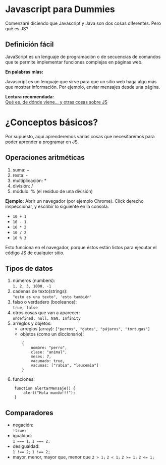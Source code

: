 # Javascript para Dummies

Comenzaré diciendo que Javascript y Java son dos cosas diferentes. Pero qué es JS?

## Definición fácil

JavaScript es un lenguaje de programación o de secuencias de comandos que te permite implementar funciones complejas en páginas web.

**En palabras mías:**

Javascript es un lenguaje que sirve para que un sitio web haga algo más que mostrar información. Por ejemplo, enviar mensajes desde una página.

**Lectura recomendada:**  
[Qué es, de dónde viene... y otras cosas sobre JS](https://desarrolloweb.com/home/javascript) 

# ¿Conceptos básicos?

Por supuesto, aquí aprenderemos varias cosas que necesitaremos para poder aprender a programar en JS.

## Operaciones aritméticas

1. suma: +  
2. resta: -  
3. multiplicación: *  
4. división: /  
5. módulo: % (el residuo de una división)

**Ejemplo:**
Abrir un navegador (por ejemplo Chrome). Click derecho inspeccionar, y escribir lo siguiente en la consola.
  
- `10 + 1`
- `10 - 1`
- `10 * 2`
- `10 / 2`
- `10 % 3`

Esto funciona en el navegador, porque éstos están listos para ejecutar el código JS de cualquier sitio.

## Tipos de datos

1. números (numbers):  
`1, 2, 3, 1000, -1`
2. cadenas de texto(strings):  
`"esto es una texto", 'esto también'`
3. falso o verdadero (booleanos):  
`true, false`
4. otros cosas que van a aparecer:  
`undefined, null, NaN, Infinity`
5. arreglos y objetos:
    - arreglos (array):
    `["perros", "gatos", "pájaros", "tortugas"]`
    - objetos (como un diccionario):
    ```
        {  
            nombre: "perro", 
            clase: "animal",   
            meses: 7, 
            vacunado: true,
            vacunas: ["rabia", "leucemia"]
        }
    ```
6. funciones: 
```
    function alertarMensaje() {
        alert("Hola mundo!!!");
    }
```

## Comparadores
- negación:  
`!true;`
- igualdad:  
`1 === 1;`
`1 === 2;`
- desigualdad:  
`1 !== 2;`
`1 !== 2;`
- mayor, menor, mayor que, menor que
`2 > 1;`
`2 < 1;`
`2 >= 1;`
`2 <= 1;`








